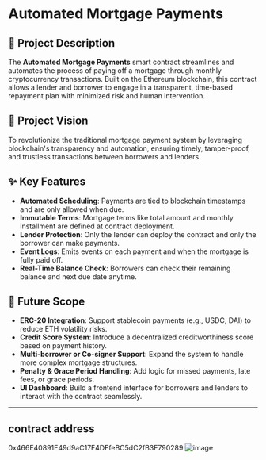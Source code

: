 # Automated Mortgage Payments

## 🧾 Project Description
The **Automated Mortgage Payments** smart contract streamlines and automates the process of paying off a mortgage through monthly cryptocurrency transactions. Built on the Ethereum blockchain, this contract allows a lender and borrower to engage in a transparent, time-based repayment plan with minimized risk and human intervention.

## 🎯 Project Vision
To revolutionize the traditional mortgage payment system by leveraging blockchain's transparency and automation, ensuring timely, tamper-proof, and trustless transactions between borrowers and lenders.

## ✨ Key Features
- **Automated Scheduling**: Payments are tied to blockchain timestamps and are only allowed when due.
- **Immutable Terms**: Mortgage terms like total amount and monthly installment are defined at contract deployment.
- **Lender Protection**: Only the lender can deploy the contract and only the borrower can make payments.
- **Event Logs**: Emits events on each payment and when the mortgage is fully paid off.
- **Real-Time Balance Check**: Borrowers can check their remaining balance and next due date anytime.

## 🚀 Future Scope
- **ERC-20 Integration**: Support stablecoin payments (e.g., USDC, DAI) to reduce ETH volatility risks.
- **Credit Score System**: Introduce a decentralized creditworthiness score based on payment history.
- **Multi-borrower or Co-signer Support**: Expand the system to handle more complex mortgage structures.
- **Penalty & Grace Period Handling**: Add logic for missed payments, late fees, or grace periods.
- **UI Dashboard**: Build a frontend interface for borrowers and lenders to interact with the contract seamlessly.

---

## contract address
0x466E40891E49d9aC17F4DFfeBC5dC2fB3F790289
![image](https://github.com/user-attachments/assets/ecbabf0d-ffa2-4f79-99a8-a54cdfc8a3c2)

